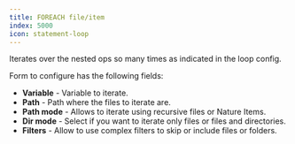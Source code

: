 ```yaml
---
title: FOREACH file/item
index: 5000
icon: statement-loop
---
```


Iterates over the nested ops so many times as indicated in the loop config.

Form to configure has the following fields:

- **Variable** - Variable to iterate.
- **Path** -  Path where the files to iterate are.
- **Path mode** - Allows to iterate using recursive files or Nature Items.
- **Dir mode** - Select if you want to iterate only files or files and directories.
- **Filters** - Allow to use complex filters to skip or include files or folders.
